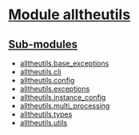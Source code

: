 <h1 id=""><a href="#">Module alltheutils</a></h1>

<h2 id="sub-modules"><a href="#sub-modules">Sub-modules</a></h2>

- [alltheutils.base_exceptions](./base_exceptions.md)
- [alltheutils.cli](./cli/index.md)
- [alltheutils.config](./config.md)
- [alltheutils.exceptions](./exceptions.md)
- [alltheutils.instance_config](./instance_config.md)
- [alltheutils.multi_processing](./multi_processing.md)
- [alltheutils.types](./types.md)
- [alltheutils.utils](./utils.md)